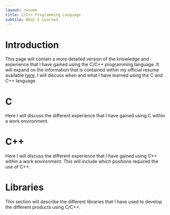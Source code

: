 ```yaml
---
layout: resume
title: C/C++ Programming Language
subtile: What I Learned
---
```


# Introduction

This page will contain a more detailed version of the knowledge and experience that I have gained using the
C/C++ programming language.  It will expand on the information that is contained within my official resume
available [here](/resume/resume).  I will discuss when and what I have learned using the C and C++ language.

# C 

Here I will discuss the different experience that I have gained using C within a work environment.

# C++

Here I will discuss the different experience that I have gained using C++ within a work environment.  This will
include which positions required the use of C++.

# Libraries

This section will describe the different libraries that I have used to develop the different products using
C/C++.


